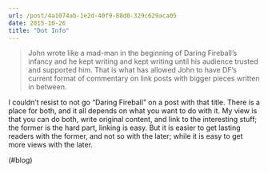 ```yaml
---
url: /post/4a1074ab-1e2d-40f9-88d0-329c629aca05
date: 2015-10-26
title: "Dot Info"
---
```


> John wrote like a mad-man in the beginning of Daring Fireball’s infancy and he kept writing and kept writing until his audience trusted and supported him. That is what has allowed John to have DF’s current format of commentary on link posts with bigger pieces written in between. 



I couldn&#8217;t resist to not go &#8220;Daring Fireball&#8221; on a post with that title. There is a place for both, and it all depends on what you want to do with it. My view is that you can do both, write original content, and link to the interesting stuff; the former is the hard part, linking is easy. But it is easier to get lasting readers with the former, and not so with the later; while it is easy to get more views with the later.



(#blog)